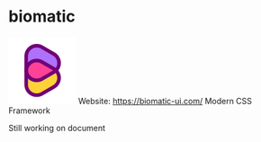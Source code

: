 # biomatic
![logo](https://raw.githubusercontent.com/BioMaRu/biomatic-doc/master/src/assets/logo.svg)
Website: https://biomatic-ui.com/
Modern CSS Framework

Still working on document

